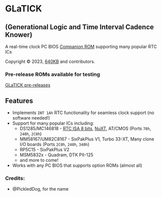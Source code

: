 # GLaTICK
## (Generational Logic and Time Interval Cadence Knower)
A real-time clock PC BIOS [Companion ROM](https://github.com/640-KB/GLaBIOS) supporting many popular RTC ICs

Copyright &copy; 2023, [640KB](mailto:640kb@glabios.org) and contributors.

### Pre-release ROMs available for testing

[GLaTICK pre-releases](https://github.com/640-KB/GLaTICK/releases)

## Features

- Implements `INT 1Ah` RTC functionality for seamless clock support (no software needed!)
- Support for many popular ICs including:
  - DS1285/MC146818 - [RTC ISA 8 bits](https://hackaday.io/project/168972-rtc-isa-8-bits-pcxt), [NuXT](https://monotech.fwscart.com/NuXT_v20_-_MicroATX_Turbo_XT_-_10MHz_832K_XT-IDE_Multi-IO_SVGA/p6083514_19777986.aspx), AT/CMOS (Ports `70h`, `240h`, `2C0h`)
  - MM58167/UM82C8167 - SixPakPlus V1, Turbo 33-XT, Many clone I/O boards (Ports `2C0h`, `240h`, `340h`)
  - RP5C15 - SixPakPlus V2
  - MSM5832x - Quadram, DTK PII-125
  - and more to come!
- Works with any PC BIOS that supports option ROMs (almost all)

### Credits:

- @PickledDog, for the name
